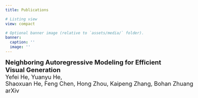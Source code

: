 ```yaml
---
title: Publications

# Listing view
view: compact

# Optional banner image (relative to `assets/media/` folder).
banner:
  caption: ''
  image: ''
---
```

<style>
  p {
    line-height: 1.2;
    margin-bottom: 0.8em;
  }

  .title{
    font-size: 20px;
    font-weight: bold;
    display: block;
  }

  .author{
    font-size: 18px;
    display: block;
    white-space: pre;
  }

  .conference{
    font-size: 18px;
    display: block;
    white-space: pre;
  }
</style>

<span class="title">Neighboring Autoregressive Modeling for Efficient Visual Generation</span>
<span class="author">Yefei He, Yuanyu He, Shaoxuan He, Feng Chen, Hong Zhou, Kaipeng Zhang, Bohan Zhuang</span> 
<span class="conference">arXiv</span>
